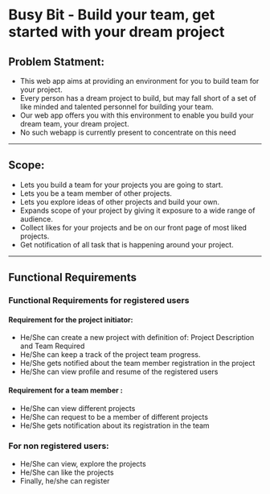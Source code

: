 # Busy Bit - Build your team, get started with your dream project

## Problem Statment:
* This web app aims at providing an environment for you to build team for your project.  
* Every person has a dream project to build, but may fall short of  a set of like minded and talented personnel for building your team.  
* Our web app offers you with this environment to enable you build your dream team, your dream project.  
* No such webapp is currently present to concentrate on this need

<hr/>

## Scope:
* Lets you build a team for your projects you are going to start.  
* Lets you be a team member of other projects.
* Lets you explore ideas of other projects and build your own.  
* Expands scope of your project by giving it exposure to a wide range of audience.  
* Collect likes for your projects and be on our front page of most liked projects.  
* Get notification of all task that is happening around your project.  

<hr/>

## Functional Requirements

### Functional Requirements for registered users

#### Requirement for the project initiator:
* He/She can create a new project with definition of: Project Description and Team Required  
* He/She can keep a track of the project team progress.  
* He/She gets notified about the team member registration in the project  
* He/She can view profile and resume of the registered users  

#### Requirement for a team member :
* He/She can view different projects  
* He/She can request to be a member of different projects  
* He/She gets notification about its registration in the team  

### For non registered users:
* He/She can view, explore the projects  
* He/She can like the projects  
* Finally, he/she can register  
